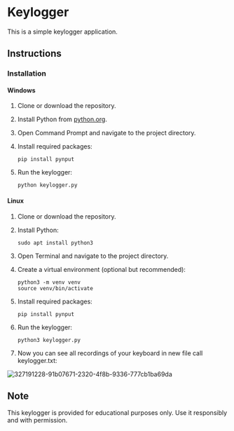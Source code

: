 # Keylogger

This is a simple keylogger application.

## Instructions

### Installation

#### Windows

1. Clone or download the repository.

2. Install Python from [python.org](https://www.python.org/).

3. Open Command Prompt and navigate to the project directory.

4. Install required packages:
    ```
    pip install pynput
    ```

5. Run the keylogger:
    ```
    python keylogger.py
    ```

#### Linux

1. Clone or download the repository.

2. Install Python:
    ```
    sudo apt install python3
    ```

3. Open Terminal and navigate to the project directory.

4. Create a virtual environment (optional but recommended):
    ```
    python3 -m venv venv
    source venv/bin/activate
    ```

5. Install required packages:
    ```
    pip install pynput
    ```

6. Run the keylogger:
    ```
    python3 keylogger.py
    ```
7. Now you can see all recordings of your keyboard in new file call keylogger.txt:

![327191228-91b07671-2320-4f8b-9336-777cb1ba69da](https://github.com/Nipik/keylogger/assets/129624834/01351040-1728-436a-b741-166e1cb06490)



## Note

This keylogger is provided for educational purposes only. Use it responsibly and with permission.
